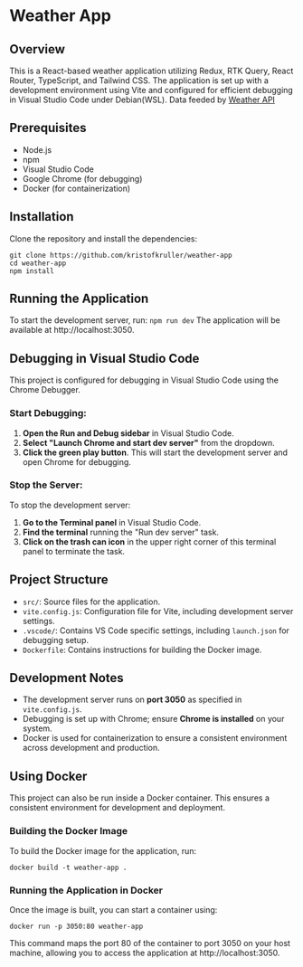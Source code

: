 # Weather App

## Overview

This is a React-based weather application utilizing Redux, RTK Query, React Router, TypeScript, and Tailwind CSS. The application is set up with a development environment using Vite and configured for efficient debugging in Visual Studio Code under Debian(WSL). 
Data feeded by [Weather API](https://openweathermap.org/api)

## Prerequisites

- Node.js
- npm
- Visual Studio Code
- Google Chrome (for debugging)
- Docker (for containerization)

## Installation

Clone the repository and install the dependencies:
```
git clone https://github.com/kristofkruller/weather-app
cd weather-app
npm install
```
## Running the Application

To start the development server, run:
`npm run dev`
The application will be available at http://localhost:3050.

## Debugging in Visual Studio Code

This project is configured for debugging in Visual Studio Code using the Chrome Debugger. 

### Start Debugging:

1. **Open the Run and Debug sidebar** in Visual Studio Code.
2. **Select "Launch Chrome and start dev server"** from the dropdown.
3. **Click the green play button**. This will start the development server and open Chrome for debugging.

### Stop the Server:

To stop the development server:

1. **Go to the Terminal panel** in Visual Studio Code.
2. **Find the terminal** running the "Run dev server" task.
3. **Click on the trash can icon** in the upper right corner of this terminal panel to terminate the task.

## Project Structure

- `src/`: Source files for the application.
- `vite.config.js`: Configuration file for Vite, including development server settings.
- `.vscode/`: Contains VS Code specific settings, including `launch.json` for debugging setup.
- `Dockerfile`: Contains instructions for building the Docker image.

## Development Notes

- The development server runs on **port 3050** as specified in `vite.config.js`.
- Debugging is set up with Chrome; ensure **Chrome is installed** on your system.
- Docker is used for containerization to ensure a consistent environment across development and production.

## Using Docker

This project can also be run inside a Docker container. This ensures a consistent environment for development and deployment.

### Building the Docker Image

To build the Docker image for the application, run:

`docker build -t weather-app .`

### Running the Application in Docker

Once the image is built, you can start a container using:

`docker run -p 3050:80 weather-app`

This command maps the port 80 of the container to port 3050 on your host machine, allowing you to access the application at http://localhost:3050.
